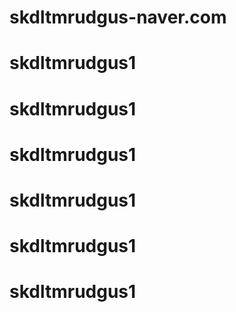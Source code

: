 # skdltmrudgus-naver.com
# skdltmrudgus1
# skdltmrudgus1
# skdltmrudgus1
# skdltmrudgus1
# skdltmrudgus1
# skdltmrudgus1
